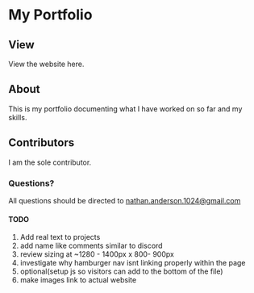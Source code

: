 # My Portfolio
## View
View the website here.

## About
This is my portfolio documenting what I have worked on so far and my skills.

## Contributors
I am the sole contributor.

### Questions?
All questions should be directed to nathan.anderson.1024@gmail.com


#### TODO
1. Add real text to projects
2. add name like comments similar to discord
3. review sizing at ~1280 - 1400px x 800- 900px
4. investigate why hamburger nav isnt linking properly within the page
5. optional(setup js so visitors can add to the bottom of the file)
6. make images link to actual website
   